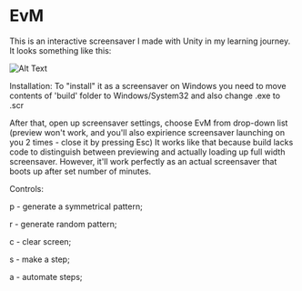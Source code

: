 # EvM
This is an interactive screensaver I made with Unity in my learning journey. It looks something like this:

![Alt Text](https://media.giphy.com/media/iOvB2WfLZj1ol2jtCn/giphy.gif)

Installation:
To "install" it as a screensaver on Windows you need to move contents of 'build' folder to Windows/System32 and also change .exe to .scr

After that, open up screensaver settings, choose EvM from drop-down list (preview won't work, and you'll also expirience screensaver launching on you 2 times - close it by pressing Esc)
It works like that because build lacks code to distinguish between previewing and actually loading up full width screensaver. However, it'll work perfectly as an actual screensaver that
boots up after set number of minutes.

Controls:

p - generate a symmetrical pattern;

r - generate random pattern;

c - clear screen;

s - make a step;

a - automate steps;
